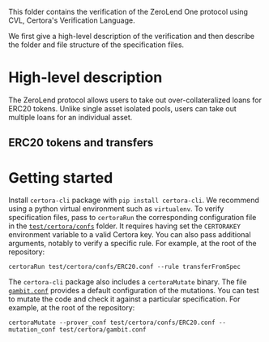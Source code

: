 This folder contains the verification of the ZeroLend One protocol using CVL, Certora's Verification Language.

We first give a high-level description of the verification and then describe the folder and file structure of the specification files.

# High-level description

The ZeroLend protocol allows users to take out over-collateralized loans for ERC20 tokens. Unlike single asset isolated pools, users can take out multiple loans for an individual asset.

## ERC20 tokens and transfers


# Getting started

Install `certora-cli` package with `pip install certora-cli`. We recommend using a python virtual environment such as `virtualenv`.
To verify specification files, pass to `certoraRun` the corresponding configuration file in the [`test/certora/confs`](confs) folder.
It requires having set the `CERTORAKEY` environment variable to a valid Certora key. You can also pass additional arguments, notably to verify a specific rule.
For example, at the root of the repository:

```
certoraRun test/certora/confs/ERC20.conf --rule transferFromSpec
```

The `certora-cli` package also includes a `certoraMutate` binary.
The file [`gambit.conf`](gambit.conf) provides a default configuration of the mutations.
You can test to mutate the code and check it against a particular specification.
For example, at the root of the repository:

```
certoraMutate --prover_conf test/certora/confs/ERC20.conf --mutation_conf test/certora/gambit.conf
```
